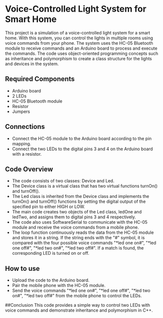 # Voice-Controlled Light System for Smart Home

This project is a simulation of a voice-controlled light system for a smart home. With this system, you can control the lights in multiple rooms using voice commands from your phone. The system uses the HC-05 Bluetooth module to receive commands and an Arduino board to process and execute the commands. The code uses object-oriented programming concepts such as inheritance and polymorphism to create a class structure for the lights and devices in the system.

## Required Components
- Arduino board
- 2 LEDs
- HC-05 Bluetooth module
- Resistor
- Jumpers

## Connections
- Connect the HC-05 module to the Arduino board according to the pin mapping.
- Connect the two LEDs to the digital pins 3 and 4 on the Arduino board with a resistor.


## Code Overview

- The code consists of two classes: Device and Led.
- The Device class is a virtual class that has two virtual functions turnOn() and turnOff().
- The Led class is inherited from the Device class and implements the turnOn() and turnOff() functions by setting the digital output of the specified pin to either HIGH or LOW.
- The main code creates two objects of the Led class, ledOne and ledTwo, and assigns them to digital pins 3 and 4 respectively.
- The code also uses SoftwareSerial to communicate with the HC-05 module and receive the voice commands from a mobile phone.
- The loop function continuously reads the data from the HC-05 module and stores it in a string. If the string ends with the "#" symbol, it is compared with the four possible voice commands "*led one on#", "*led one off#", "*led two on#", "*led two off#". If a match is found, the corresponding LED is turned on or off.

## How to use
- Upload the code to the Arduino board.
- Pair the mobile phone with the HC-05 module.
- Send the voice commands "*led one on#", "*led one off#", "*led two on#", "*led two off#" from the mobile phone to control the LEDs.


##Conclusion
This code provides a simple way to control two LEDs with voice commands and demonstrate inheritance and polymorphism in C++.
